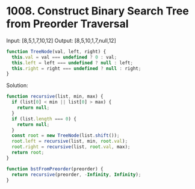 # 1008. Construct Binary Search Tree from Preorder Traversal

Input: [8,5,1,7,10,12]
Output: [8,5,10,1,7,null,12]

```javascript
function TreeNode(val, left, right) {
  this.val = val === undefined ? 0 : val;
  this.left = left === undefined ? null : left;
  this.right = right === undefined ? null : right;
}
```

Solution:

```javascript
function recursive(list, min, max) {
  if (list[0] < min || list[0] > max) {
    return null;
  }
  if (list.length === 0) {
    return null;
  }
  const root = new TreeNode(list.shift());
  root.left = recursive(list, min, root.val);
  root.right = recursive(list, root.val, max);
  return root;
}

function bstFromPreorder(preorder) {
  return recursive(preorder, -Infinity, Infinity);
}
```
